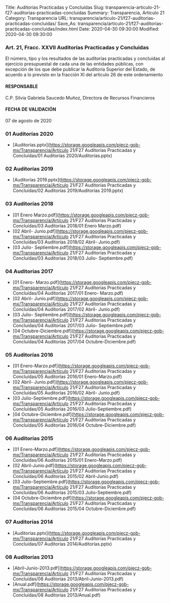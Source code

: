 Title: Auditorías Practicadas y Concluídas
Slug: transparencia-articulo-21-f27-auditorias-practicadas-concluidas
Summary: Transparencia, Artículo 21
Category: Transparencia
URL: transparencia/articulo-21/f27-auditorias-practicadas-concluidas/
Save_As: transparencia/articulo-21/f27-auditorias-practicadas-concluidas/index.html
Date: 2020-04-30 09:30:00
Modified: 2020-04-30 09:30:00


### Art. 21, Fracc. XXVII Auditorías Practicadas y Concluidas

El número, tipo y los resultados de las auditorías practicadas y concluidas al ejercicio presupuestal de cada una de las entidades públicas, con excepción de los que debe publicar la Auditoría Superior del Estado, de acuerdo a lo previsto en la fracción XI del artículo 26 de este ordenamiento

#### RESPONSABLE

C.P. Silvia Gabriela Saucedo Muñoz, Directora de Recursos Financieros

#### FECHA DE VALIDACIÓN

07 de agosto de 2020


### 01 Auditorías 2020


* [Auditorías.pptx](https://storage.googleapis.com/pjecz-gob-mx/Transparencia/Artículo 21/F27 Auditorías Practicadas y Concluídas/01 Auditorías 2020/Auditorías.pptx)


### 02 Auditorías 2019


* [Auditorías 2019.pptx](https://storage.googleapis.com/pjecz-gob-mx/Transparencia/Artículo 21/F27 Auditorías Practicadas y Concluídas/02 Auditorías 2019/Auditorías 2019.pptx)


### 03 Auditorías 2018


* [01 Enero Marzo.pdf](https://storage.googleapis.com/pjecz-gob-mx/Transparencia/Artículo 21/F27 Auditorías Practicadas y Concluídas/03 Auditorías 2018/01 Enero Marzo.pdf)
* [02 Abril- Junio.pdf](https://storage.googleapis.com/pjecz-gob-mx/Transparencia/Artículo 21/F27 Auditorías Practicadas y Concluídas/03 Auditorías 2018/02 Abril- Junio.pdf)
* [03 Julio- Septiembre.pdf](https://storage.googleapis.com/pjecz-gob-mx/Transparencia/Artículo 21/F27 Auditorías Practicadas y Concluídas/03 Auditorías 2018/03 Julio- Septiembre.pdf)


### 04 Auditorías 2017


* [01 Enero- Marzo.pdf](https://storage.googleapis.com/pjecz-gob-mx/Transparencia/Artículo 21/F27 Auditorías Practicadas y Concluídas/04 Auditorías 2017/01 Enero- Marzo.pdf)
* [02 Abril- Junio.pdf](https://storage.googleapis.com/pjecz-gob-mx/Transparencia/Artículo 21/F27 Auditorías Practicadas y Concluídas/04 Auditorías 2017/02 Abril- Junio.pdf)
* [03 Julio- Septiembre.pdf](https://storage.googleapis.com/pjecz-gob-mx/Transparencia/Artículo 21/F27 Auditorías Practicadas y Concluídas/04 Auditorías 2017/03 Julio- Septiembre.pdf)
* [04 Octubre-Diciembre.pdf](https://storage.googleapis.com/pjecz-gob-mx/Transparencia/Artículo 21/F27 Auditorías Practicadas y Concluídas/04 Auditorías 2017/04 Octubre-Diciembre.pdf)


### 05 Auditorías 2016


* [01 Enero-Marzo.pdf](https://storage.googleapis.com/pjecz-gob-mx/Transparencia/Artículo 21/F27 Auditorías Practicadas y Concluídas/05 Auditorías 2016/01 Enero-Marzo.pdf)
* [02 Abril- Junio.pdf](https://storage.googleapis.com/pjecz-gob-mx/Transparencia/Artículo 21/F27 Auditorías Practicadas y Concluídas/05 Auditorías 2016/02 Abril- Junio.pdf)
* [03 Julio-Septiembre.pdf](https://storage.googleapis.com/pjecz-gob-mx/Transparencia/Artículo 21/F27 Auditorías Practicadas y Concluídas/05 Auditorías 2016/03 Julio-Septiembre.pdf)
* [04 Octubre-Diciembre.pdf](https://storage.googleapis.com/pjecz-gob-mx/Transparencia/Artículo 21/F27 Auditorías Practicadas y Concluídas/05 Auditorías 2016/04 Octubre-Diciembre.pdf)


### 06 Auditorías 2015


* [01 Enero-Marzo.pdf](https://storage.googleapis.com/pjecz-gob-mx/Transparencia/Artículo 21/F27 Auditorías Practicadas y Concluídas/06 Auditorías 2015/01 Enero-Marzo.pdf)
* [02 Abril-Junio.pdf](https://storage.googleapis.com/pjecz-gob-mx/Transparencia/Artículo 21/F27 Auditorías Practicadas y Concluídas/06 Auditorías 2015/02 Abril-Junio.pdf)
* [03 Julio-Septiembre.pdf](https://storage.googleapis.com/pjecz-gob-mx/Transparencia/Artículo 21/F27 Auditorías Practicadas y Concluídas/06 Auditorías 2015/03 Julio-Septiembre.pdf)
* [04 Octubre-Diciembre.pdf](https://storage.googleapis.com/pjecz-gob-mx/Transparencia/Artículo 21/F27 Auditorías Practicadas y Concluídas/06 Auditorías 2015/04 Octubre-Diciembre.pdf)


### 07 Auditorías 2014


* [Auditorías.pptx](https://storage.googleapis.com/pjecz-gob-mx/Transparencia/Artículo 21/F27 Auditorías Practicadas y Concluídas/07 Auditorías 2014/Auditorías.pptx)


### 08 Auditorías 2013


* [Abril-Junio-2013.pdf](https://storage.googleapis.com/pjecz-gob-mx/Transparencia/Artículo 21/F27 Auditorías Practicadas y Concluídas/08 Auditorías 2013/Abril-Junio-2013.pdf)
* [Anual.pdf](https://storage.googleapis.com/pjecz-gob-mx/Transparencia/Artículo 21/F27 Auditorías Practicadas y Concluídas/08 Auditorías 2013/Anual.pdf)


